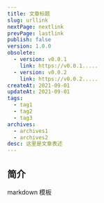 ```yaml
---
title: 文章标题
slug: urllink
nextPage: nextlink
prevPage: lastlink
publish: false
version: 1.0.0
obsolete:
  - version: v0.0.1
    link: https://v0.0.1.....
  - version: v0.0.2
    link: https://v0.0.2.....
createAt: 2021-09-01
updateAt: 2021-09-01
tags:
  - tag1
  - tag2
  - tag3
archives:
  - archives1
  - archives2
desc: 这里是文章表述
---
```


## 简介

markdown 模板
